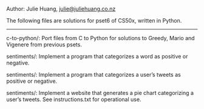 Author: Julie Huang, julie@juliehuang.co.nz

The following files are solutions for pset6 of CS50x, written in Python.

_____________________________________________________________________________

c-to-python/: Port files from C to Python for solutions to Greedy, Mario and Vigenere from previous psets.

sentiments/: Implement a program that categorizes a word as positive or negative.

sentiments/: Implement a program that categorizes a user’s tweets as positive or negative.

sentiments/: Implement a website that generates a pie chart categorizing a user’s tweets.
See instructions.txt for operational use.
